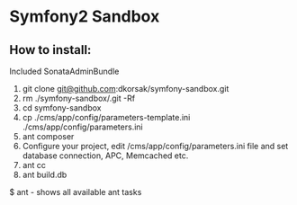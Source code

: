 # Symfony2 Sandbox

## How to install:

Included SonataAdminBundle

1. git clone git@github.com:dkorsak/symfony-sandbox.git
2. rm ./symfony-sandbox/.git -Rf
3. cd symfony-sandbox
4. cp ./cms/app/config/parameters-template.ini ./cms/app/config/parameters.ini
5. ant composer
6. Configure your project, edit /cms/app/config/parameters.ini file and set database connection, APC, Memcached etc.
7. ant cc
8. ant build.db


$ ant - shows all available ant tasks
